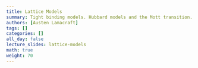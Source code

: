 ```yaml
---
title: Lattice Models
summary: Tight binding models. Hubbard models and the Mott transition. Superexchange.
authors: [Austen Lamacraft]
tags: []
categories: []
all_day: false
lecture_slides: lattice-models
math: true
weight: 70
---
```


<script src="https://giscus-one.vercel.app/client.js"
        data-repo="AustenLamacraft/dooftown"
        data-repo-id="MDEwOlJlcG9zaXRvcnkyMDcyOTM3MTQ="
        data-category="Announcements"
        data-category-id="DIC_kwDODFsNEs4B_-r4"
        data-mapping="pathname"
        data-reactions-enabled="1"
        data-emit-metadata="0"
        data-theme="light"
        data-lang="en"
        crossorigin="anonymous"
        async>
</script>